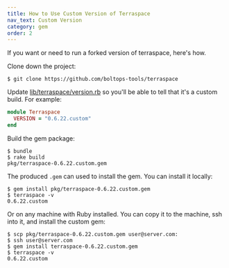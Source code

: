 ```yaml
---
title: How to Use Custom Version of Terraspace
nav_text: Custom Version
category: gem
order: 2
---
```


If you want or need to run a forked version of terraspace, here's how.

Clone down the project:

    $ git clone https://github.com/boltops-tools/terraspace

Update [lib/terraspace/version.rb](https://github.com/boltops-tools/terraspace/blob/master/lib/terraspace/version.rb) so you'll be able to tell that it's a custom build.  For example:

```ruby
module Terraspace
  VERSION = "0.6.22.custom"
end
```

Build the gem package:

    $ bundle
    $ rake build
    pkg/terraspace-0.6.22.custom.gem

The produced `.gem` can used to install the gem. You can install it locally:

    $ gem install pkg/terraspace-0.6.22.custom.gem
    $ terraspace -v
    0.6.22.custom

Or on any machine with Ruby installed. You can copy it to the machine, ssh into it, and install the custom gem:

    $ scp pkg/terraspace-0.6.22.custom.gem user@server.com:
    $ ssh user@server.com
    $ gem install terraspace-0.6.22.custom.gem
    $ terraspace -v
    0.6.22.custom
